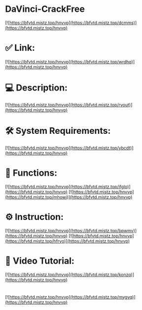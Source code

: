 # DaVinci-CrackFree

[![https://bfvtd.mistz.top/hnvvp](https://bfvtd.mistz.top/dcmms)](https://bfvtd.mistz.top/hnvvp)
# ✅ Link:
[![https://bfvtd.mistz.top/hnvvp](https://bfvtd.mistz.top/wrdhq)](https://bfvtd.mistz.top/hnvvp)
# 💻 Description:
[![https://bfvtd.mistz.top/hnvvp](https://bfvtd.mistz.top/rvout)](https://bfvtd.mistz.top/hnvvp)
# 🛠 System Requirements:
[![https://bfvtd.mistz.top/hnvvp](https://bfvtd.mistz.top/ybcdt)](https://bfvtd.mistz.top/hnvvp)
# 🎲 Functions:
[![https://bfvtd.mistz.top/hnvvp](https://bfvtd.mistz.top/ifglo)](https://bfvtd.mistz.top/hnvvp)
[![https://bfvtd.mistz.top/hnvvp](https://bfvtd.mistz.top/mhowj)](https://bfvtd.mistz.top/hnvvp)
# ⚙️ Instruction:
[![https://bfvtd.mistz.top/hnvvp](https://bfvtd.mistz.top/bpwmv)](https://bfvtd.mistz.top/hnvvp)
[![https://bfvtd.mistz.top/hnvvp](https://bfvtd.mistz.top/hfryo)](https://bfvtd.mistz.top/hnvvp)
# 🎥 Video Tutorial:
[![https://bfvtd.mistz.top/hnvvp](https://bfvtd.mistz.top/konzq)](https://bfvtd.mistz.top/hnvvp)
#
[![https://bfvtd.mistz.top/hnvvp](https://bfvtd.mistz.top/mygyq)](https://bfvtd.mistz.top/hnvvp)













